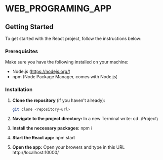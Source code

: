 # WEB_PROGRAMING_APP

## Getting Started

To get started with the React project, follow the instructions below:

### Prerequisites

Make sure you have the following installed on your machine:

- Node.js (https://nodejs.org/)
- npm (Node Package Manager, comes with Node.js)

### Installation

1. **Clone the repository** (if you haven't already):
   ```bash
   git clone <repository-url>

2. **Navigate to the project directory:**
    In a new Terminal write:
    cd .\Project\

3. **Install the necessary packages:**
    npm i

4. **Start the React app:**
    npm start

5. **Open the app:**
   Open your browers and type in this URL http://localhost:10000/

